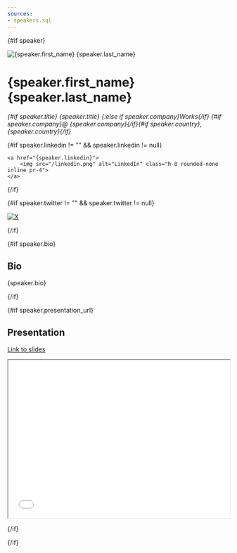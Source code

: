 ```yaml
---
sources:
- speakers.sql
---
```


<script>
    const speaker=speakers.filter(speaker => speaker.speaker_id == $page.params.speaker)[0]
</script>

{#if speaker}

<img src="{speaker.photo_url}" alt="{speaker.first_name} {speaker.last_name}" class="rounded-full inline p-3 h-48">

# {speaker.first_name} {speaker.last_name} 

_{#if speaker.title} {speaker.title} {:else if speaker.company}Works{/if} {#if speaker.company}@ {speaker.company}{/if}{#if speaker.country}, {speaker.country}{/if}_

{#if speaker.linkedin != "" && speaker.linkedin != null}

    <a href="{speaker.linkedin}">
        <img src="/linkedin.png" alt="LinkedIn" class="h-8 rounded-none inline pr-4">
    </a>

{/if}

{#if speaker.twitter != "" && speaker.twitter != null}

<a href=https://twitter.com/{speaker.twitter}>
    <img src="/x.png" alt="X" class="h-8 rounded-none inline">
</a>

{/if}

{#if speaker.bio}
## Bio

{speaker.bio}

{/if}

{#if speaker.presentation_url}

## Presentation

[Link to slides]({speaker.presentation_url})

<iframe src="{speaker.presentation_url}" title=slides width="100%" height="360px"></iframe>

{/if}

{/if}
